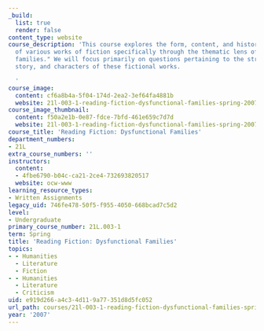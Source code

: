 ```yaml
---
_build:
  list: true
  render: false
content_type: website
course_description: 'This course explores the form, content, and historical context
  of various works of fiction specifically through the thematic lens of "dysfunctional
  families." We will focus primarily on questions pertaining to the structure, language,
  story, and characters of these fictional works.

  '
course_image:
  content: cf6a8b4a-5f04-174d-2ea2-3ef64fa4881b
  website: 21l-003-1-reading-fiction-dysfunctional-families-spring-2007
course_image_thumbnail:
  content: f50a2e1b-0e87-fdce-7bfd-461e659c7d7d
  website: 21l-003-1-reading-fiction-dysfunctional-families-spring-2007
course_title: 'Reading Fiction: Dysfunctional Families'
department_numbers:
- 21L
extra_course_numbers: ''
instructors:
  content:
  - 4fbe6790-b04c-ca21-2ce4-732693820517
  website: ocw-www
learning_resource_types:
- Written Assignments
legacy_uid: 746fe478-50f5-f955-4050-668bcad7c5d2
level:
- Undergraduate
primary_course_number: 21L.003-1
term: Spring
title: 'Reading Fiction: Dysfunctional Families'
topics:
- - Humanities
  - Literature
  - Fiction
- - Humanities
  - Literature
  - Criticism
uid: e919d266-a4c3-4d11-9a77-351d8d5fc052
url_path: courses/21l-003-1-reading-fiction-dysfunctional-families-spring-2007
year: '2007'
---
```

